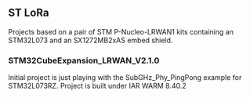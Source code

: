## ST LoRa
Projects based on a pair of STM P-Nucleo-LRWAN1 kits containing an STM32L073 and an SX1272MB2xAS embed shield.

### STM32CubeExpansion_LRWAN_V2.1.0
Initial project is just playing with the SubGHz_Phy_PingPong example for STM32L073RZ.
Project is built under IAR WARM 8.40.2
